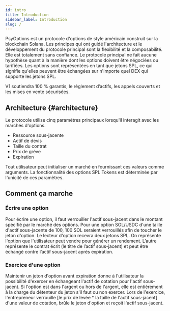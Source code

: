 ```yaml
---
id: intro
title: Introduction
sidebar_label: Introduction
slug: /
---
```


PsyOptions est un protocole d'options de style américain construit sur la blockchain Solana. Les principes qui ont guidé l'architecture et le développement du protocole principal sont la flexibilité et la composabilité. Elle est totalement sans confiance. Le protocole principal ne fait aucune hypothèse quant à la manière dont les options doivent être négociées ou tarifiées. Les options sont représentées en tant que jetons SPL, ce qui signifie qu'elles peuvent être échangées sur n'importe quel DEX qui supporte les jetons SPL.

V1 soutiendra 100 % garantis, le règlement d’actifs, les appels couverts et les mises en vente sécurisées.

## Architecture {#architecture}

Le protocole utilise cinq paramètres principaux lorsqu'il interagit avec les marchés d'options.

- Ressource sous-jacente
- Actif de devis
- Taille du contrat
- Prix de grève
- Expiration

Tout utilisateur peut initialiser un marché en fournissant ces valeurs comme arguments. La fonctionnalité des options SPL Tokens est déterminée par l'unicité de ces paramètres.

## Comment ça marche

### Écrire une option

Pour écrire une option, il faut verrouiller l'actif sous-jacent dans le montant spécifié par le marché des options. Pour une option SOL/USDC d'une taille d'actif sous-jacente de 100, 100 SOL seraient verrouillés afin de toucher le jeton d'option. Le lecteur d'option recevra deux jetons SPL. On représente l'option que l'utilisateur peut vendre pour générer un rendement. L’autre représente le contrat écrit (le titre de l’actif sous-jacent) et peut être échangé contre l’actif sous-jacent après expiration.

### Exercice d'une option

Maintenir un jeton d'option avant expiration donne à l'utilisateur la possibilité d'exercer en échangeant l'actif de cotation pour l'actif sous-jacent. Si l'option est dans l'argent ou hors de l'argent, elle est entièrement à la charge du détenteur du jeton s'il faut ou non exercer. Lors de l'exercice, l'entrepreneur verrouille [le prix de levée * la taille de l'actif sous-jacent] d'une valeur de cotation, brûle le jeton d'option et reçoit l'actif sous-jacent.

